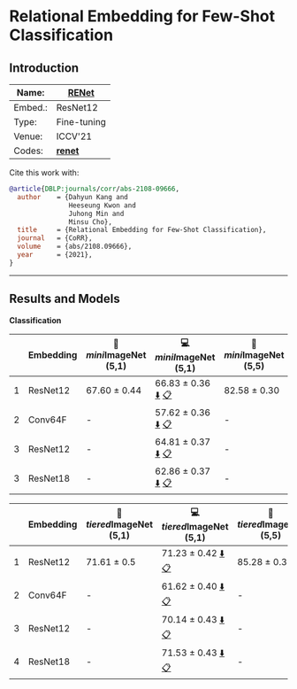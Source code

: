 # Relational Embedding for Few-Shot Classification
## Introduction
| Name:    | [RENet](https://arxiv.org/abs/2108.09666)  |
|----------|-------------------------------|
| Embed.:  | ResNet12 |
| Type:    | Fine-tuning       |
| Venue:   | ICCV'21                      |
| Codes:   | [**renet**](https://github.com/dahyun-kang/renet/)  |

Cite this work with:
```bibtex
@article{DBLP:journals/corr/abs-2108-09666,
  author    = {Dahyun Kang and
               Heeseung Kwon and
               Juhong Min and
               Minsu Cho},
  title     = {Relational Embedding for Few-Shot Classification},
  journal   = {CoRR},
  volume    = {abs/2108.09666},
  year      = {2021},
}

```
---
## Results and Models

**Classification**

|   | Embedding | :book: *mini*ImageNet (5,1) | :computer: *miniI*mageNet (5,1) | :book:*mini*ImageNet (5,5) | :computer: *mini*ImageNet (5,5) | :memo: Comments  |
|---|-----------|--------------------|--------------------|--------------------|--------------------|---|
| 1 | ResNet12 | 67.60 ± 0.44 | 66.83 ± 0.36 [:arrow_down:](https://drive.google.com/drive/folders/1vU3vprzjwxLTa9wgzi5HPXughkmxhMHS?usp=sharing) [:clipboard:](./RENet-miniImageNet--ravi-resnet12-5-1-Reproduce.yaml)| 82.58 ± 0.30 | 82.13 ± 0.26 [:arrow_down:](https://drive.google.com/drive/folders/1JH1olkacMQdZTUq3zTHX_55KL48Fzloi?usp=sharing) [:clipboard:](./RENet-miniImageNet--ravi-resnet12-5-5-Reproduce.yaml)| Reproduce |
| 2 | Conv64F | - | 57.62 ± 0.36 [:arrow_down:](https://drive.google.com/drive/folders/12SuX47W1hJTWuxUGu588ZcuGHpta34lE?usp=sharing) [:clipboard:](./RENet-miniImageNet--ravi-Conv64F-5-1-Table2.yaml) | - | 74.14 ± 0.27 [:arrow_down:](https://drive.google.com/drive/folders/1NUYKt1-BhK4TkwOr0kRCMuWhGw-02tCx?usp=sharing) [:clipboard:](./RENet-miniImageNet--ravi-Conv64F-5-5-Table2.yaml) | Table.2 |
| 3 | ResNet12 | - | 64.81 ± 0.37 [:arrow_down:](https://drive.google.com/drive/folders/12cH2D3KL3bIi7Fh1AssAP7pSOACvJXq8?usp=sharing) [:clipboard:](./RENet-miniImageNet--ravi-resnet12-5-1-Table2.yaml) | - |  79.90 ± 0.27 [:arrow_down:](https://drive.google.com/drive/folders/1FVkLNX8n8OLXUpu8M7-3F47Th8K6Z4-P?usp=sharing) [:clipboard:](./RENet-miniImageNet--ravi-resnet12-5-5-Table2.yaml) | Table.2 |
| 3 | ResNet18 | - | 62.86 ± 0.37 [:arrow_down:](https://drive.google.com/drive/folders/1otOFnwYDBgQuy-Lc49-yrarT4djxd5SL?usp=sharing) [:clipboard:](./RENet-miniImageNet--ravi-resnet18-5-1-Table2.yaml) | - | - | Table.2 |

|   | Embedding | :book: *tiered*ImageNet (5,1) | :computer: *tiered*ImageNet (5,1) | :book:*tiered*ImageNet (5,5) | :computer: *tiered*ImageNet (5,5) | :memo: Comments  |
|---|-----------|--------------------|--------------------|--------------------|--------------------|---|
| 1 | ResNet12 | 71.61 ± 0.5 | 71.23 ± 0.42 [:arrow_down:](https://drive.google.com/drive/folders/1DKt-3Bs6u7hDorxWoRLQbdklQVwqDNew?usp=sharing) [:clipboard:](./RENet-tiered_imagenet-resnet12-5-1-Reproduce.yaml) | 85.28 ± 0.35 | 84.78 ± 0.29 [:arrow_down:](https://drive.google.com/drive/folders/11n6Lk2vPJPYBwGFOh2WY8EKzC4gSwOEE?usp=sharing) [:clipboard:](./RENet-tiered_imagenet-resnet12-5-5-Reproduce.yaml) | Reproduce |
| 2 | Conv64F | - | 61.62 ± 0.40 [:arrow_down:](https://drive.google.com/drive/folders/1SRmd0KGq92Ppwr1oPlvOeKO8CuQ6ClHz?usp=sharing) [:clipboard:](./RENet-tiered_imagenet-Conv64F-5-1-Table2.yaml) | - | 76.74 ± 0.33[:arrow_down:](https://drive.google.com/drive/folders/1JNcBzGqPbEgKSUjDq-LIh9clOo7SBj4Q?usp=sharing) [:clipboard:](./RENet-tiered_imagenet-Conv64F-5-5-Table2.yaml) | Table.2 |
| 3 | ResNet12 | - | 70.14 ± 0.43 [:arrow_down:](https://drive.google.com/drive/folders/1R7AQOUaAby-bCjOAFxqfwCRIxWJEaJqo?usp=sharing) [:clipboard:](./RENet-tiered_imagenet-resnet12-5-1-Table2.yaml) | - | 82.70 ± 0.31 [:arrow_down:](https://drive.google.com/drive/folders/1OrV5GyF4HR-jJ57KV0MpvdBj1J-WbAay?usp=sharing) [:clipboard:](./RENet-tiered_imagenet-resnet12-5-5-Table2.yaml) | Table.2 |
| 4 | ResNet18 | - | 71.53 ± 0.43 [:arrow_down:](https://drive.google.com/drive/folders/1V7Mhj8e3K6LbTUdtkAL5NmyS_EonFnrd?usp=sharing) [:clipboard:](./RENet-tiered_imagenet-resnet18-5-1-Table2.yaml) | - | - [:arrow_down:]() [:clipboard:]() | Table.2 |
